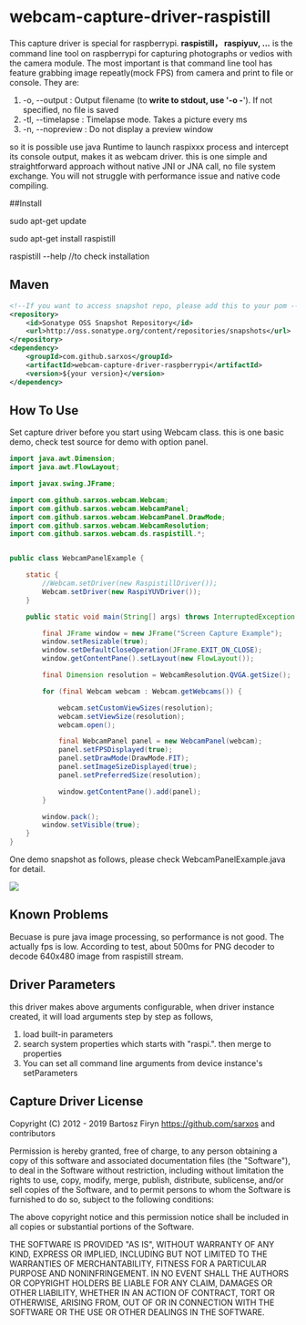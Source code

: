 # webcam-capture-driver-raspistill

This capture driver is special for raspberrypi. __raspistill， raspiyuv, ...__ is the command line tool on raspberrypi for capturing photographs or vedios with the camera module. The most important is that command line tool has feature grabbing image repeatly(mock FPS) from camera and print to file or console. They are:

1.  -o, --output : Output filename <filename> (to **write to stdout, use '-o -**'). If not specified, no file is saved
2.  -tl, --timelapse : Timelapse mode. Takes a picture every <t>ms
3.  -n, --nopreview : Do not display a preview window

so it is possible use java Runtime to launch raspixxx process and intercept its console output, makes it as
webcam driver. this is one simple and straightforward approach without native JNI or JNA call, no file system exchange. You will not struggle with performance issue and native code compiling. 

##Install

sudo apt-get update

sudo apt-get install raspistill

raspistill --help //to check installation


## Maven

```xml
<!--If you want to access snapshot repo, please add this to your pom -->
<repository>
    <id>Sonatype OSS Snapshot Repository</id>
    <url>http://oss.sonatype.org/content/repositories/snapshots</url>
</repository>
<dependency>
    <groupId>com.github.sarxos</groupId>
    <artifactId>webcam-capture-driver-raspberrypi</artifactId>
    <version>${your version}</version>
</dependency>
```

## How To Use

Set capture driver before you start using Webcam class. this is one basic demo, check test source for demo with option panel.

```java
import java.awt.Dimension;
import java.awt.FlowLayout;

import javax.swing.JFrame;

import com.github.sarxos.webcam.Webcam;
import com.github.sarxos.webcam.WebcamPanel;
import com.github.sarxos.webcam.WebcamPanel.DrawMode;
import com.github.sarxos.webcam.WebcamResolution;
import com.github.sarxos.webcam.ds.raspistill.*;


public class WebcamPanelExample {

	static {
		//Webcam.setDriver(new RaspistillDriver());
		Webcam.setDriver(new RaspiYUVDriver());
	}

	public static void main(String[] args) throws InterruptedException {

		final JFrame window = new JFrame("Screen Capture Example");
		window.setResizable(true);
		window.setDefaultCloseOperation(JFrame.EXIT_ON_CLOSE);
		window.getContentPane().setLayout(new FlowLayout());

		final Dimension resolution = WebcamResolution.QVGA.getSize();

		for (final Webcam webcam : Webcam.getWebcams()) {

			webcam.setCustomViewSizes(resolution);
			webcam.setViewSize(resolution);
			webcam.open();

			final WebcamPanel panel = new WebcamPanel(webcam);
			panel.setFPSDisplayed(true);
			panel.setDrawMode(DrawMode.FIT);
			panel.setImageSizeDisplayed(true);
			panel.setPreferredSize(resolution);

			window.getContentPane().add(panel);
		}

		window.pack();
		window.setVisible(true);
	}
}
```
One demo snapshot as follows, please check WebcamPanelExample.java for detail.

![](https://raw.githubusercontent.com/alexmao86/webcam-capture/master/webcam-capture-drivers/driver-raspistill/src/etc/resources/snapshot.png)

## Known Problems

Becuase is pure java image processing, so performance is not good. The actually fps is low. According to test, about 500ms for PNG decoder to decode 640x480 image from raspistill stream.

## Driver Parameters
this driver makes above arguments configurable, when driver instance created, it will load arguments step by step as follows,
1. load built-in parameters
2. search system properties which starts with "raspi.". then merge to properties
3. You can set all command line arguments from device instance's setParameters

## Capture Driver License

Copyright (C) 2012 - 2019 Bartosz Firyn <https://github.com/sarxos> and contributors

Permission is hereby granted, free of charge, to any person obtaining a copy of this software and associated documentation files (the "Software"), to deal in the Software without restriction, including without limitation the rights to use, copy, modify, merge, publish, distribute, sublicense, and/or sell copies of the Software, and to permit persons to whom the Software is furnished to do so, subject to the following conditions:

The above copyright notice and this permission notice shall be included in all copies or substantial portions of the Software.

THE SOFTWARE IS PROVIDED "AS IS", WITHOUT WARRANTY OF ANY KIND, EXPRESS OR IMPLIED, INCLUDING BUT NOT LIMITED TO THE WARRANTIES OF MERCHANTABILITY, FITNESS FOR A PARTICULAR PURPOSE AND NONINFRINGEMENT. IN NO EVENT SHALL THE AUTHORS OR COPYRIGHT HOLDERS BE LIABLE FOR ANY CLAIM, DAMAGES OR OTHER LIABILITY, WHETHER IN AN ACTION OF CONTRACT, TORT OR OTHERWISE, ARISING FROM, OUT OF OR IN CONNECTION WITH THE SOFTWARE OR THE USE OR OTHER DEALINGS IN THE SOFTWARE.

